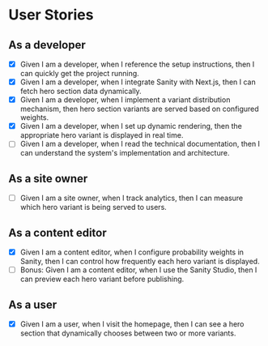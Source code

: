 # User Stories

## As a developer
- [x] Given I am a developer, when I reference the setup instructions, then I can quickly get the project running.
- [x] Given I am a developer, when I integrate Sanity with Next.js, then I can fetch hero section data dynamically.
- [x] Given I am a developer, when I implement a variant distribution mechanism, then hero section variants are served based on configured weights.
- [x] Given I am a developer, when I set up dynamic rendering, then the appropriate hero variant is displayed in real time.
- [ ] Given I am a developer, when I read the technical documentation, then I can understand the system's implementation and architecture.

## As a site owner
- [ ] Given I am a site owner, when I track analytics, then I can measure which hero variant is being served to users.

## As a content editor
- [x] Given I am a content editor, when I configure probability weights in Sanity, then I can control how frequently each hero variant is displayed.
- [ ] Bonus: Given I am a content editor, when I use the Sanity Studio, then I can preview each hero variant before publishing.

## As a user
- [x] Given I am a user, when I visit the homepage, then I can see a hero section that dynamically chooses between two or more variants.
